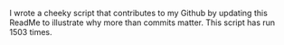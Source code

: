 I wrote a cheeky script that contributes to my Github by updating this ReadMe to illustrate why more than commits matter. This script has run 1503 times.